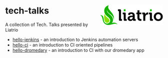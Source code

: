 # tech-talks <img align="right" src="img/liatrio.png">
A collection of Tech. Talks presented by Liatrio
  
 - [hello-jenkins](https://github.com/liatrio/tech-talks/tree/master/hello-jenkins) - an introduction to Jenkins automation servers
 - [hello-ci](https://github.com/liatrio/tech-talks/tree/master/hello-ci) -  an introduction to CI oriented pipelines  
 - [hello-dromedary](https://github.com/liatrio/tech-talks/tree/master/hello-dromedary) - an introduction to CI with our dromedary app
